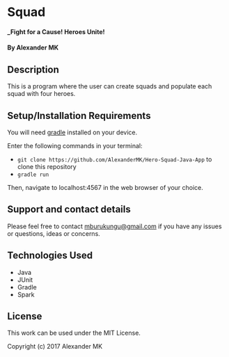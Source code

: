 # Squad

#### _Fight for a Cause! Heroes Unite! 

#### By **Alexander MK** 

## Description
This is a program where the user can create squads and populate each squad with four heroes.

## Setup/Installation Requirements

You will need [gradle](https://gradle.org/gradle-download/) installed on your device.

Enter the following commands in your terminal:
* `git clone https://github.com/AlexanderMK/Hero-Squad-Java-App` to clone this repository
* `gradle run`

Then, navigate to localhost:4567 in the web browser of your choice.

## Support and contact details

Please feel free to contact mburukungu@gmail.com if you have any issues or questions, ideas or concerns.

## Technologies Used

* Java
* JUnit
* Gradle
* Spark

## License

This work can be used under the MIT License.

Copyright (c) 2017 Alexander MK
